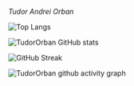 *Tudor Andrei Orban*

![Top Langs](https://github-readme-stats.vercel.app/api/top-langs/?username=TudorOrban&layout=compact)

![TudorOrban GitHub stats](https://github-readme-stats.vercel.app/api?username=TudorOrban&show_icons=true)

![GitHub Streak](https://github-readme-streak-stats.herokuapp.com/?user=TudorOrban)

![TudorOrban github activity graph](https://github-readme-activity-graph.cyclic.app/graph?username=TudorOrban&theme=xcode)
